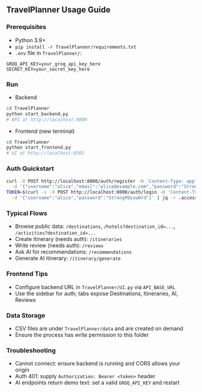 ## TravelPlanner Usage Guide

### Prerequisites
- Python 3.9+
- `pip install -r TravelPlanner/requirements.txt`
- `.env` file in `TravelPlanner/`:
```env
GROQ_API_KEY=your_groq_api_key_here
SECRET_KEY=your_secret_key_here
```

### Run
- Backend
```bash
cd TravelPlanner
python start_backend.py
# API at http://localhost:8000
```
- Frontend (new terminal)
```bash
cd TravelPlanner
python start_frontend.py
# UI at http://localhost:8501
```

### Auth Quickstart
```bash
curl -X POST http://localhost:8000/auth/register -H 'Content-Type: application/json' \
  -d '{"username":"alice","email":"alice@example.com","password":"StrongP@ssw0rd"}'
TOKEN=$(curl -s -X POST http://localhost:8000/auth/login -H 'Content-Type: application/json' \
  -d '{"username":"alice","password":"StrongP@ssw0rd"}' | jq -r .access_token)
```

### Typical Flows
- Browse public data: `/destinations`, `/hotels?destination_id=...`, `/activities?destination_id=...`
- Create itinerary (needs auth): `/itineraries`
- Write review (needs auth): `/reviews`
- Ask AI for recommendations: `/recommendations`
- Generate AI itinerary: `/itinerary/generate`

### Frontend Tips
- Configure backend URL in `TravelPlanner/UI.py` via `API_BASE_URL`
- Use the sidebar for auth; tabs expose Destinations, Itineraries, AI, Reviews

### Data Storage
- CSV files are under `TravelPlanner/data` and are created on demand
- Ensure the process has write permission to this folder

### Troubleshooting
- Cannot connect: ensure backend is running and CORS allows your origin
- Auth 401: supply `Authorization: Bearer <token>` header
- AI endpoints return demo text: set a valid `GROQ_API_KEY` and restart
